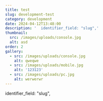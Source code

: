 ```yaml
---
title: test
slug: development-test
category: development
date: 2024-04-12T13:48:00
description: '  identifier_field: "slug",'
thumbnail:
  src: /images/uploads/console.jpg
  alt: asd
order: 2
gallery:
  - src: /images/uploads/console.jpg
    alt: qweqwe
  - src: /images/uploads/mobile.jpg
    alt: '123123'
  - src: /images/uploads/pc.jpg
    alt: werwerwr
---
```


identifier_field: "slug",
